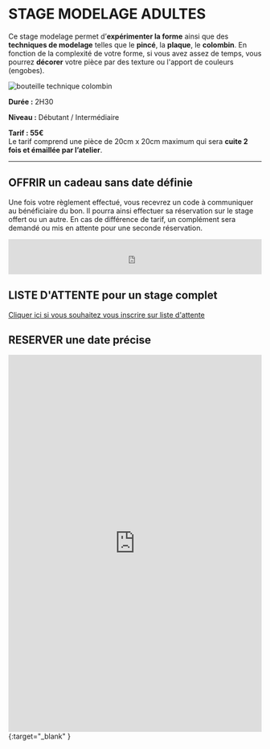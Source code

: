 <!--
Description longue
Image
Durée: H
Niveau:
Tarif:
Les prochains stages :
date - heure début -heure fin
[Réserver](reserver)
-->
# STAGE MODELAGE ADULTES    
Ce stage modelage permet d’**expérimenter la forme** ainsi que des **techniques de modelage** telles que le **pincé**, la **plaque**, le **colombin**.
En fonction de la complexité de votre forme, si vous avez assez de temps, vous pourrez **décorer** votre pièce par des texture ou l'apport de couleurs (engobes).

<img src="/images/modelage-céramique-poterie_atelier-fans-de-terre.jpeg" class="image-stage" alt="bouteille technique colombin">

**Durée :**  2H30

**Niveau :**  Débutant / Intermédiaire

**Tarif : 55€**  
Le tarif comprend une pièce de 20cm x 20cm maximum qui sera **cuite 2 fois et émaillée par l’atelier**.

---
## OFFRIR un cadeau sans date définie
Une fois votre règlement effectué, vous recevrez un code à communiquer au bénéficiaire du bon. Il pourra ainsi effectuer sa réservation sur le stage offert ou un autre. En cas de différence de tarif, un complément sera demandé ou mis en attente pour une seconde réservation.    
<iframe id="haWidget" allowtransparency="true" src="https://www.helloasso.com/associations/fans-de-terre/evenements/bon-cadeau-2021-2022/widget-bouton" style="width: 100%; height: 70px; border: none;"></iframe>

## LISTE D'ATTENTE pour un stage complet
[Cliquer ici si vous souhaitez vous inscrire sur liste d'attente](https://docs.google.com/forms/d/e/1FAIpQLScDnAGxa7UlusJ0sVcahW_FnYDXCc4BQsAE5W8vGXzb9_z4pg/viewform?entry.1318731939&entry.625861564&entry.1682638982&entry.1661862399&entry.635975601)  

## RESERVER une date précise  
<iframe id="haWidget" allowtransparency="true" scrolling="auto" src="https://www.helloasso.com/associations/fans-de-terre/evenements/stages-modelage-ou-emaillage-2021-2022-1/widget" style="width: 100%; height: 750px; border: none;"></iframe>{:target="_blank" }  
